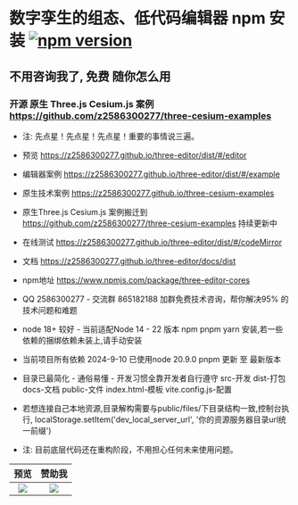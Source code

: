 # 数字孪生的组态、低代码编辑器 npm 安装 [![npm version](https://badge.fury.io/js/three-editor-cores.svg)](https://www.npmjs.com/package/three-editor-cores) 

## 不用咨询我了, 免费 随你怎么用

### 开源 原生 Three.js Cesium.js 案例 https://github.com/z2586300277/three-cesium-examples

- 注: 先点星！先点星！先点星！重要的事情说三遍。

- 预览 https://z2586300277.github.io/three-editor/dist/#/editor

- 编辑器案例 https://z2586300277.github.io/three-editor/dist/#/example

- 原生技术案例 https://z2586300277.github.io/three-cesium-examples

- 原生Three.js Cesium.js 案例搬迁到 https://github.com/z2586300277/three-cesium-examples 持续更新中

- 在线测试 https://z2586300277.github.io/three-editor/dist/#/codeMirror

- 文档 https://z2586300277.github.io/three-editor/docs/dist

- npm地址 https://www.npmjs.com/package/three-editor-cores
 
- QQ 2586300277 - 交流群 865182188 加群免费技术咨询，帮你解决95% 的技术问题和难题

- node 18+ 较好 - 当前适配Node 14 - 22 版本 npm pnpm yarn 安装,若一些依赖的捆绑依赖未装上,请手动安装

- 当前项目所有依赖 2024-9-10 已使用node 20.9.0 pnpm 更新 至 最新版本

- 目录已最简化 - 通俗易懂 - 开发习惯全靠开发者自行遵守  src-开发 dist-打包 docs-文档 public-文件 index.html-模板 vite.config.js-配置

- 若想连接自己本地资源,目录解构需要与public/files/下目录结构一致,控制台执行, localStorage.setItem('dev_local_server_url', '你的资源服务器目录url统一前缀')

- 注: 目前底层代码还在重构阶段，不用担心任何未来使用问题。


预览             |  赞助我
:-------------------------:|:-------------------------:
[![](https://z2586300277.github.io/three-editor/dist/home.png)](https://z2586300277.github.io/three-editor/dist)  |  ![](https://z2586300277.github.io/three-editor/dist/wx_pay.jpg)


